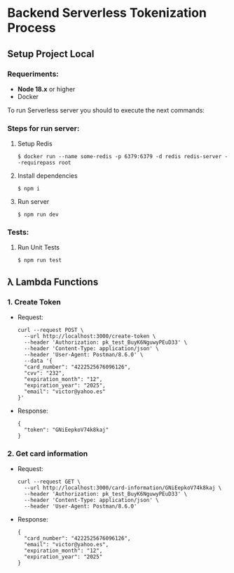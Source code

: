 # Backend Serverless Tokenization Process

## Setup Project Local

### Requeriments:
- **Node 18.x** or higher
- Docker

To run Serverless server you should to execute the next commands:

### Steps for run server:
1. Setup Redis
    ```
    $ docker run --name some-redis -p 6379:6379 -d redis redis-server --requirepass root
    ```
2. Install dependencies
    ```
    $ npm i
    ```
3. Run server
    ```
    $ npm run dev
    ```

### Tests:
1. Run Unit Tests
    ```
    $ npm run test
    ```

## λ Lambda Functions

### 1. Create Token
- Request:
    ```
    curl --request POST \
      --url http://localhost:3000/create-token \
      --header 'Authorization: pk_test_BuyK6NguwyPEuD33' \
      --header 'Content-Type: application/json' \
      --header 'User-Agent: Postman/8.6.0' \
      --data '{
      "card_number": "4222525676096126",
      "cvv": "232",
      "expiration_month": "12",
      "expiration_year": "2025",
      "email": "victor@yahoo.es"
    }'
    ```
- Response:
    ```
    {
      "token": "GNiEepkoV74k8kaj"
    }
    ```
### 2. Get card information
- Request:
    ```
    curl --request GET \
      --url http://localhost:3000/card-information/GNiEepkoV74k8kaj \
      --header 'Authorization: pk_test_BuyK6NguwyPEuD33' \
      --header 'Content-Type: application/json' \
      --header 'User-Agent: Postman/8.6.0'
    ```
- Response:
    ```
    {
      "card_number": "4222525676096126",
      "email": "victor@yahoo.es",
      "expiration_month": "12",
      "expiration_year": "2025"
    }
    ```
